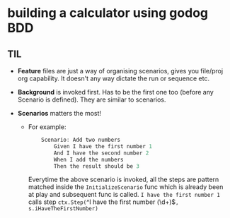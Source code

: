 # building a calculator using godog BDD

## TIL

- **Feature** files are just a way of organising scenarios, gives you file/proj org capability. It doesn't any way dictate the run or sequence etc.

- **Background** is invoked first. Has to be the first one too (before any Scenario is defined).
They are similar to scenarios.
  
- **Scenarios** matters the most!
  - For example:
    ```go
        Scenario: Add two numbers
            Given I have the first number 1
            And I have the second number 2
            When I add the numbers
            Then the result should be 3
    ```
    Everytime the above scenario is invoked, all the steps are pattern matched inside the `InitializeScenario` func which is already been at play and subsequent func is called.
    `I have the first number 1` calls step `ctx.Step(`^I have the first number (\d+)$`, s.iHaveTheFirstNumber)`
